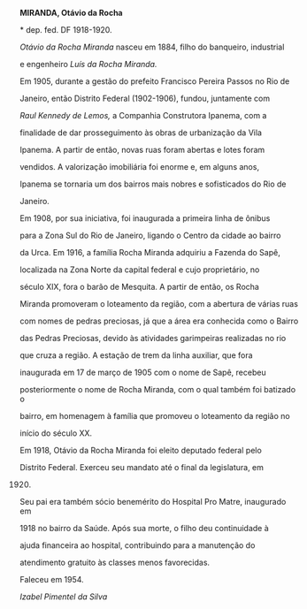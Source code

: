 **MIRANDA, Otávio da Rocha**



\* dep. fed. DF 1918-1920.



*Otávio da Rocha Miranda* nasceu em 1884, filho do banqueiro, industrial

e engenheiro *Luís da Rocha Miranda.*



Em 1905, durante a gestão do prefeito Francisco Pereira Passos no Rio de

Janeiro, então Distrito Federal (1902-1906), fundou, juntamente com

*Raul Kennedy de Lemos,* a Companhia Construtora Ipanema, com a

finalidade de dar prosseguimento às obras de urbanização da Vila

Ipanema. A partir de então, novas ruas foram abertas e lotes foram

vendidos. A valorização imobiliária foi enorme e, em alguns anos,

Ipanema se tornaria um dos bairros mais nobres e sofisticados do Rio de

Janeiro.



Em 1908, por sua iniciativa, foi inaugurada a primeira linha de ônibus

para a Zona Sul do Rio de Janeiro, ligando o Centro da cidade ao bairro

da Urca. Em 1916, a família Rocha Miranda adquiriu a Fazenda do Sapê,

localizada na Zona Norte da capital federal e cujo proprietário, no

século XIX, fora o barão de Mesquita. A partir de então, os Rocha

Miranda promoveram o loteamento da região, com a abertura de várias ruas

com nomes de pedras preciosas, já que a área era conhecida como o Bairro

das Pedras Preciosas, devido às atividades garimpeiras realizadas no rio

que cruza a região. A estação de trem da linha auxiliar, que fora

inaugurada em 17 de março de 1905 com o nome de Sapê, recebeu

posteriormente o nome de Rocha Miranda, com o qual também foi batizado o

bairro, em homenagem à família que promoveu o loteamento da região no

início do século XX.



Em 1918, Otávio da Rocha Miranda foi eleito deputado federal pelo

Distrito Federal. Exerceu seu mandato até o final da legislatura, em

1920.



Seu pai era também sócio benemérito do Hospital Pro Matre, inaugurado em

1918 no bairro da Saúde. Após sua morte, o filho deu continuidade à

ajuda financeira ao hospital, contribuindo para a manutenção do

atendimento gratuito às classes menos favorecidas.



Faleceu em 1954.



*Izabel Pimentel da Silva*



